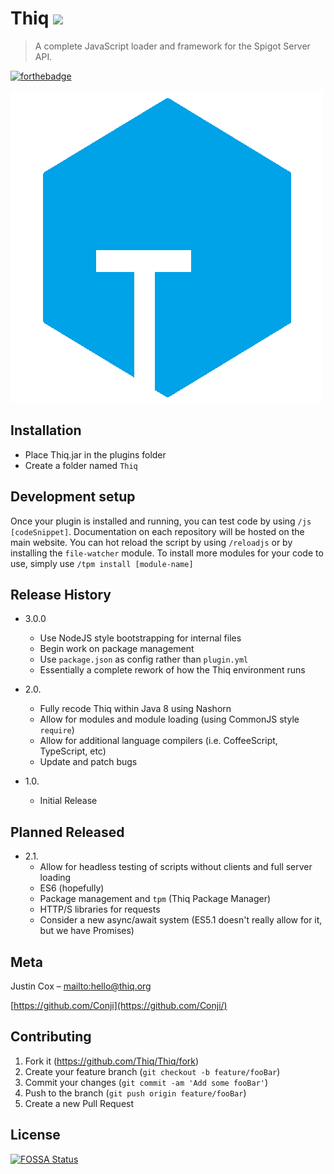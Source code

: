 # Thiq ![](https://travis-ci.org/Thiq/Thiq.svg?branch=master)
> A complete JavaScript loader and framework for the Spigot Server API.  

[![forthebadge](http://forthebadge.com/images/badges/fuck-it-ship-it.svg)](http://forthebadge.com)

![](thiq.png)

## Installation

- Place Thiq.jar in the plugins folder
- Create a folder named `Thiq`

## Development setup

Once your plugin is installed and running, you can test code by using `/js [codeSnippet]`. Documentation on each repository will be hosted on the main website. You can hot reload the script by using `/reloadjs` or by installing the `file-watcher` module. To install more modules for your code to use, simply use `/tpm install [module-name]`

## Release History

* 3.0.0
    * Use NodeJS style bootstrapping for internal files
    * Begin work on package management
    * Use `package.json` as config rather than `plugin.yml`
    * Essentially a complete rework of how the Thiq environment runs

* 2.0.
   * Fully recode Thiq within Java 8 using Nashorn
   * Allow for modules and module loading (using CommonJS style `require`)
   * Allow for additional language compilers (i.e. CoffeeScript, TypeScript, etc)
   * Update and patch bugs

* 1.0.
   * Initial Release
  
## Planned Released
* 2.1.
   * Allow for headless testing of scripts without clients and full server loading
   * ES6 (hopefully)
   * Package management and `tpm` (Thiq Package Manager)
   * HTTP/S libraries for requests
   * Consider a new async/await system (ES5.1 doesn't really allow for it, but we have Promises)
   
## Meta

Justin Cox – [mailto:hello@thiq.org](hello@thiq.org)

[https://github.com/Conji](https://github.com/Conji/)

## Contributing

1. Fork it (<https://github.com/Thiq/Thiq/fork>)
2. Create your feature branch (`git checkout -b feature/fooBar`)
3. Commit your changes (`git commit -am 'Add some fooBar'`)
4. Push to the branch (`git push origin feature/fooBar`)
5. Create a new Pull Request

<!-- Markdown link & img dfn's -->
[npm-image]: https://img.shields.io/npm/v/datadog-metrics.svg?style=flat-square
[npm-url]: https://npmjs.org/package/datadog-metrics
[npm-downloads]: https://img.shields.io/npm/dm/datadog-metrics.svg?style=flat-square
[travis-image]: https://img.shields.io/travis/dbader/node-datadog-metrics/master.svg?style=flat-square
[travis-url]: https://travis-ci.org/dbader/node-datadog-metrics
[wiki]: https://github.com/Thiq/Thiq/wiki


## License
[![FOSSA Status](https://app.fossa.io/api/projects/git%2Bgithub.com%2FThiq%2FThiq.svg?type=large)](https://app.fossa.io/projects/git%2Bgithub.com%2FThiq%2FThiq?ref=badge_large)
